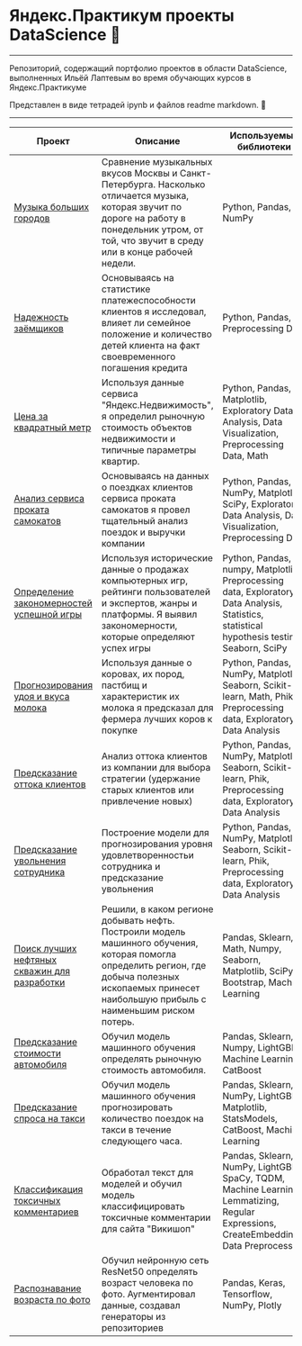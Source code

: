 # Яндекс.Практикум проекты DataScience 📖

---

Репозиторий, содержащий портфолио проектов в области DataScience, выполненных Ильёй Лаптевым во время обучающих курсов в Яндекс.Практикуме

Представлен в виде тетрадей ipynb и файлов readme markdown. 👋

---

Проект | Описание | Используемые библиотеки
--- | --- | ---
[Музыка больших городов](https://github.com/Krestom/practicum-projects/blob/main/music-of-big-cities/music_of_big_cities_github.ipynb) | Сравнение музыкальных вкусов Москвы и Санкт-Петербурга. Насколько отличается музыка, которая звучит по дороге на работу в понедельник утром, от той, что звучит в среду или в конце рабочей недели. | Python, Pandas, NumPy
[Надежность заёмщиков](https://github.com/Krestom/practicum-projects/blob/main/relability-of-borrowers/relability_of_borrowers.ipynb) | Основываясь на статистике платежеспособности клиентов я исследовал, влияет ли семейное положение и количество детей клиента на факт своевременного погашения кредита | Python, Pandas, Preprocessing Data
[Цена за квадратный метр](https://github.com/Krestom/practicum-projects/blob/main/cost-for-meter-3/cost_for_meter.ipynb) | Используя данные сервиса "Яндекс.Недвижимость", я определил рыночную стоимость объектов недвижимости и типичные параметры квартир. | Python, Pandas, Matplotlib, Exploratory Data Analysis, Data Visualization, Preprocessing Data, Math
[Анализ сервиса проката самокатов](https://github.com/Krestom/practicum-projects/blob/main/go-fast-4/go_fast.ipynb) | Основываясь на данных о поездках клиентов сервиса проката самокатов я провел тщательный анализ поездок и выручки компании | Python, Pandas, NumPy, Matplotlib, SciPy, Exploratory Data Analysis, Data Visualization, Preprocessing Data
[Определение закономерностей успешной игры](https://github.com/Krestom/practicum-projects/blob/main/games-5/games_final.ipynb) | Используя исторические данные о продажах компьютерных игр, рейтинги пользователей и экспертов, жанры и платформы. Я выявил закономерности, которые определяют успех игры | Python, Pandas, numpy, Matplotlib, Preprocessing data, Exploratory Data Analysis, Statistics, statistical hypothesis testing, Seaborn, SciPy
[Прогнозирования удоя и вкуса молока](https://github.com/Krestom/practicum-projects/blob/main/cows-6/cows.ipynb) | Используя данные о коровах, их пород, пастбищ и характеристик их молока я предсказал для фермера лучших коров к покупке | Python, Pandas, NumPy, Matplotlib, Seaborn, Scikit-learn, Math, Phik, Preprocessing data, Exploratory Data Analysis
[Предсказание оттока клиентов](https://github.com/Krestom/practicum-projects/blob/main/one-click-7/one_click.ipynb) | Анализ оттока клиентов из компании для выбора стратегии (удержание старых клиентов или привлечение новых) | Python, Pandas, NumPy, Matplotlib, Seaborn, Scikit-learn, Phik, Preprocessing data, Exploratory Data Analysis
[Предсказание увольнения сотрудника](https://github.com/Krestom/practicum-projects/blob/main/work-with-care-8/work_with_care.ipynb) | Построение модели для прогнозирования уровня удовлетворенностьи сотрудника и предсказание увольнения | Python, Pandas, NumPy, Matplotlib, Seaborn, Scikit-learn, Phik, Preprocessing data, Exploratory Data Analysis
[Поиск лучших нефтяных скважин для разработки](https://github.com/Krestom/practicum-projects/blob/main/black-gold-holes-9/black_gold_holes.ipynb) | Решили, в каком регионе добывать нефть. Построили модель машинного обучения, которая помогла определить регион, где добыча полезных ископаемых принесет наибольшую прибыль с наименьшим риском потерь. | Pandas, Sklearn, Math, Numpy, Seaborn, Matplotlib, SciPy, Bootstrap, Machine Learning
[Предсказание стоимости автомобиля](https://github.com/Krestom/practicum-projects/blob/main/predicting-autos-price-10/autos_price.ipynb) | Обучил модель машинного обучения определять рыночную стоимость автомобиля. | Pandas, Sklearn, Numpy, LightGBM, Machine Learning, CatBoost
[Предсказание спроса на такси](https://github.com/Krestom/practicum-projects/blob/main/predicting-taxi-trips-11/taxi.ipynb) | Обучил модель машинного обучения прогнозировать количество поездок на такси в течение следующего часа. | Pandas, Sklearn, NumPy, LightGBM, Matplotlib, StatsModels, CatBoost, Machine Learning
[Классификация токсичных комментариев](https://github.com/Krestom/practicum-projects/blob/main/12-vikishop-NLP/vikishop_NLP.ipynb) | Обработал текст для моделей и обучил модель классифицировать токсичные комментарии для сайта "Викишоп" | Pandas, Sklearn, NumPy, LightGBM, SpaCy, TQDM, Machine Learning, Lemmatizing, Regular Expressions, CreateEmbeddings, Data Preprocessing
[Распознавание возраста по фото](https://github.com/Krestom/practicum-projects/blob/main/13-age-recognition/Age.ipynb)| Обучил нейронную сеть ResNet50 определять возраст человека по фото. Аугментировал данные, создавал генераторы из репозиториев | Pandas, Keras, Tensorflow, NumPy, Plotly
